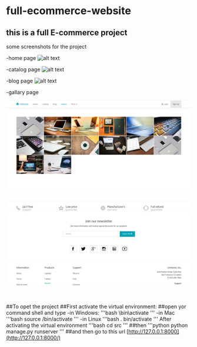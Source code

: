# full-ecommerce-website

## this is a full E-commerce project

some screenshots for the project

-home page
![alt text](https://github.com/Saeedmhmoud100/full-ecommerce-website/blob/main/src/screenshot/screenshot1.png.jpg?raw=true)

-catalog page
![alt text](https://github.com/Saeedmhmoud100/full-ecommerce-website/blob/main/src/screenshot/screenshot2.png.jpg?raw=true)

-blog page
![alt text](https://github.com/Saeedmhmoud100/full-ecommerce-website/blob/main/src/screenshot/screenshot3.png.jpg?raw=true)

-gallary page
<p align="center">
  <img width="800" alt="The Coding Train Logo" src="https://github.com/Saeedmhmoud100/full-ecommerce-website/blob/main/src/screenshot/screenshot4.png?raw=true">
</p>
</br>

##To opet the project 
##First activate the virtual environment:
##open yor command shell and type
-in Windows:
'''bash 
\bin\activate
'''
-in Mac 
'''bash
source /bin/activate
'''
-in Linux
'''bash
. bin/activate
'''
After activating the virtual environment
'''bash
cd src
'''
##then
'''python
python manage.py runserver
'''
##and then go to this url [http://127.0.0.1:8000](http://127.0.0.1:8000/)
